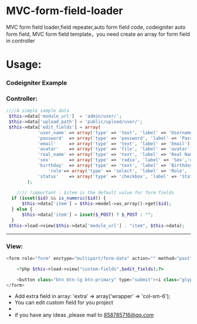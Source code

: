 # MVC-form-field-loader
MVC form field loader,field repeater,auto form field code, codeigniter auto form field, MVC form field template，you need create an array for form field in controller 

Usage: 
==============

### Codeigniter Example 
### Controller:
```php
////A simple sample data
 $this->data['module_url']  = 'admin/user/';
 $this->data['upload_path'] = 'public/upload/user/';
 $this->data['edit_fields'] = array(
            'user_name' => array('type' => 'text', 'label' => 'Username', 'extra' => array('wrapper' => 'col-sm-6')),
            'password'  => array('type' => 'password', 'label' => 'Password','notes'=>'Required if adding new user', 'extra' => array('wrapper' => 'col-sm-6')),
            'email'     => array('type' => 'text', 'label' => 'Email'),
            'avatar'    => array('type' => 'file', 'label' => 'avatar'),
            'real_name' => array('type' => 'text', 'label' => 'Real Name'),
            'sex'       => array('type' => 'radio', 'label' => 'Sex','default'=>array('1'=>'Male','2'=>'Female')),
            'birthday'  => array('type' => 'text', 'label' => 'Birthday','class'=>'datepicker','extra'=>array('data'=>array('format'=>'YYYY-MM-DD'))),
		        'role'=> array('type' => 'select', 'label' => 'Role', 'default' => array('1' => 'Admin', '2' => 'Editor', '3' => 'User', '4' => 'Subscriber')),
            'status'    => array('type' => 'checkbox', 'label' => 'Status', 'default' => array('1' => 'Active','2' => 'Inactive')),
		);
		
	//// !important : $item is the default value for form fields 
  if (isset($id) && is_numeric($id)) {
      $this->data['item'] = $this->model->as_array()->get($id);
  } else {
      $this->data['item'] = isset($_POST) ? $_POST : "";
  }
 $this->load->view($this->data['module_url'] . "item", $this->data);
```

----------

###  View:
```php
<form role="form" enctype="multipart/form-data" action="" method="post">

    <?php $this->load->view("custom-fields",$edit_fields);?>

    <button class="btn btn-lg btn-primary" type="submit"><i class="glyphicon glyphicon-ok"></i>&nbsp;Submit</button>
</form>
```

+ Add extra field in array: 'extra' => array('wrapper' => 'col-sm-6');
+ You can edit custom field for you project
+ 
+ if you have any ideas ,please mail to 858785716@qq.com 
